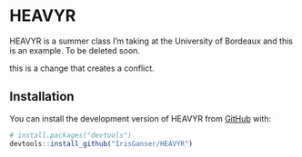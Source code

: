 
<!-- README.md is generated from README.Rmd. Please edit that file -->

# HEAVYR

<!-- badges: start -->
<!-- badges: end -->

HEAVYR is a summer class I’m taking at the University of Bordeaux and
this is an example. To be deleted soon.

this is a change that creates a conflict.

## Installation

You can install the development version of HEAVYR from
[GitHub](https://github.com/) with:

``` r
# install.packages("devtools")
devtools::install_github("IrisGanser/HEAVYR")
```
